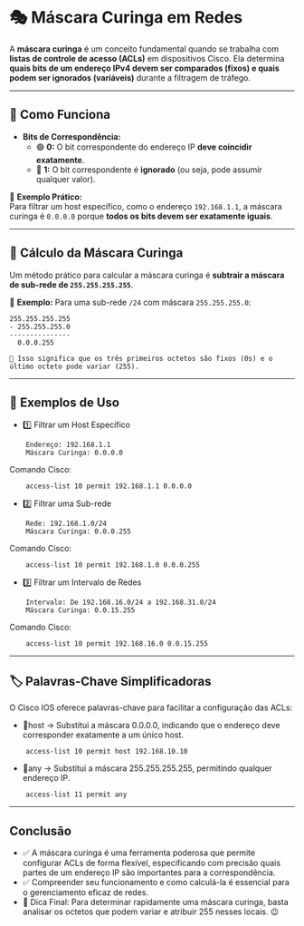 # 🎭 Máscara Curinga em Redes

A **máscara curinga** é um conceito fundamental quando se trabalha com **listas de controle de acesso (ACLs)** em dispositivos Cisco. Ela determina **quais bits de um endereço IPv4 devem ser comparados (fixos) e quais podem ser ignorados (variáveis)** durante a filtragem de tráfego.

---

## 🔹 Como Funciona

- **Bits de Correspondência:**  
  - 🟢 **0:** O bit correspondente do endereço IP **deve coincidir exatamente**.  
  - 🔴 **1:** O bit correspondente é **ignorado** (ou seja, pode assumir qualquer valor).

📌 **Exemplo Prático:**  
Para filtrar um host específico, como o endereço `192.168.1.1`, a máscara curinga é `0.0.0.0` porque **todos os bits devem ser exatamente iguais**.

---

## 📏 Cálculo da Máscara Curinga

Um método prático para calcular a máscara curinga é **subtrair a máscara de sub-rede de `255.255.255.255`**.  

📌 **Exemplo:** Para uma sub-rede `/24` com máscara `255.255.255.0`:

```plaintext
255.255.255.255
- 255.255.255.0
---------------
  0.0.0.255
```

`
    🔹 Isso significa que os três primeiros octetos são fixos (0s) e o último octeto pode variar (255).
`

---

## 🎯 Exemplos de Uso

- 1️⃣ Filtrar um Host Específico
```
    Endereço: 192.168.1.1
    Máscara Curinga: 0.0.0.0
```

Comando Cisco:

```plaintext
    access-list 10 permit 192.168.1.1 0.0.0.0
```

- 2️⃣ Filtrar uma Sub-rede
```
    Rede: 192.168.1.0/24
    Máscara Curinga: 0.0.0.255
```

Comando Cisco:

```plaintext
    access-list 10 permit 192.168.1.0 0.0.0.255
```

- 3️⃣ Filtrar um Intervalo de Redes
```
    Intervalo: De 192.168.16.0/24 a 192.168.31.0/24
    Máscara Curinga: 0.0.15.255
```

Comando Cisco:

```plaintext
    access-list 10 permit 192.168.16.0 0.0.15.255
```

---

## 🏷 Palavras-Chave Simplificadoras

O Cisco IOS oferece palavras-chave para facilitar a configuração das ACLs:

- 🔹host → Substitui a máscara 0.0.0.0, indicando que o endereço deve corresponder exatamente a um único host.

```plaintext
    access-list 10 permit host 192.168.10.10
```

- 🔹any → Substitui a máscara 255.255.255.255, permitindo qualquer endereço IP.

```plaintext
    access-list 11 permit any
```

---

## Conclusão

- ✅ A máscara curinga é uma ferramenta poderosa que permite configurar ACLs de forma flexível, especificando com precisão quais partes de um endereço IP são importantes para a correspondência.
- ✅ Compreender seu funcionamento e como calculá-la é essencial para o gerenciamento eficaz de redes.
- 📌 Dica Final: Para determinar rapidamente uma máscara curinga, basta analisar os octetos que podem variar e atribuir 255 nesses locais. 😉